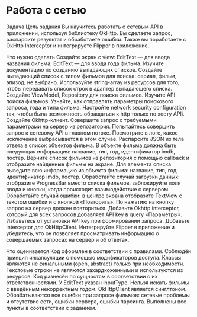# Работа с сетью

Задача
Цель задания 
Вы научитесь работать с сетевым API в приложении, используя библиотеку OkHttp. Вы сделаете запрос, распарсите результат и обработаете ошибки. Также вы поработаете с OkHttp Interceptor и интегрируете Flipper в приложение.


Что нужно сделать 
Создайте экран с view: EditText — для ввода названия фильма, EditText — для ввода года фильма. 
Изучите документацию по созданию выпадающих списков. Создайте выпадающий список с типом фильмов для поиска: сериал, фильм, эпизод, не выбрано. Используйте string-array из ресурсов для того, чтобы передавать список строк в адаптер выпадающего списка. 
Создайте ViewModel, Repository для поиска фильмов. 
Изучите API поиска фильмов. Узнайте, как отправлять параметры поискового запроса, года и типа фильма. 
Настройте network security configuration так, чтобы была возможность обращаться к http только по хосту APIi. 
Создайте Okhttp-клиент. 
Совершите запрос с требуемыми параметрами на сервер из репозитория. 
Попытайтесь совершить запрос к сетевому API в главном потоке. Посмотрите в логе, какое исключение выбрасывается в этом случае. 
Распарсите JSON из тела ответа в список объектов фильма. В объекте фильма должна быть следующая информация: название, тип, год, идентификатор imdb, постер. 
Верните список фильмов из репозитория с помощью callback и отобразите найденные фильмы на экране. Для элемента списка выведите всю информацию из объекта фильма: название, тип, год, идентификатор imdb, постер. 
Обработайте случай загрузки данных: отобразите ProgressBar вместо списка фильмов, заблокируйте поля ввода и кнопки, когда происходит взаимодействие с сервером. 
Обработайте случай ошибки: в центре экрана отобразите TextView с текстом ошибки и с кнопкой «Повторить». По нажатию на кнопку запрос на сервер должен повториться. 
Добавьте Okhttp interceptor, который для всех запросов добавляет API key в query «Параметры». Избавьтесь от установки API key при формировании запроса. Добавьте interceptor для OkHttpClient. 
Интегрируйте Flipper в приложение и убедитесь, что он позволяет просматривать информацию о совершаемых запросах на сервер и об ответах. 



Что оценивается 
Код оформлен в соответствии с правилами. 
Соблюдён принцип инкапсуляции с помощью модификаторов доступа.
Классы являются не финальными (open, abstract) только при необходимости.
Текстовые строки не являются захардкоженными и используются из ресурсов. 
Код разнесён по сущностям в соответствии с их ответственностями. 
У EditText указан inputType. 
Нельзя искать фильмы с введённым некорректным годом. 
OkHttpClient является синглтоном.
Обрабатываются все ошибки при запросе фильмов: сетевые проблемы и отсутствие сети, ошибки сервера, ошибки парсинга. 
Выполнены все пункты в соответствии с заданием. 